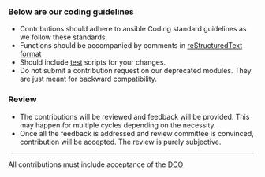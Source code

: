 ### Below are our coding guidelines 
* Contributions should adhere to ansible Coding standard guidelines as we follow these standards.
* Functions should be accompanied by comments in [reStructuredText format](https://www.python.org/dev/peps/pep-0287/)  
* Should include [test](./tests) scripts for your changes.
* Do not submit a contribution request on our deprecated modules. They are just meant for backward compatibility.

### Review
* The contributions will be reviewed and feedback will be provided. This may happen for multiple cycles depending on the necessity. 
* Once all the feedback is addressed and review committee is convinced, contribution will be accepted. The review is purely subjective.

________________________________________
All contributions must include acceptance of the [DCO](./CONTRIBUTOR_AGREEMENT.md)